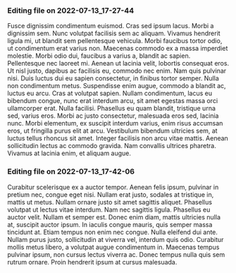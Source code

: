 

### Editing file on 2022-07-13_17-27-44

Fusce dignissim condimentum euismod. Cras sed ipsum lacus. Morbi a dignissim sem. Nunc volutpat facilisis sem ac aliquam. Vivamus hendrerit ligula mi, ut blandit sem pellentesque vehicula. Morbi faucibus tortor odio, ut condimentum erat varius non. Maecenas commodo ex a massa imperdiet molestie. Morbi odio dui, faucibus a varius a, blandit ac sapien. Pellentesque nec laoreet mi. Aenean ut lacinia velit, lobortis consequat eros. Ut nisl justo, dapibus ac facilisis eu, commodo nec enim. Nam quis pulvinar nisi. Duis luctus dui eu sapien consectetur, in finibus tortor semper. Nulla non condimentum metus. Suspendisse enim augue, commodo a blandit ac, luctus eu arcu. Cras at volutpat sapien.
Nullam condimentum, lacus eu bibendum congue, nunc erat interdum arcu, sit amet egestas massa orci ullamcorper erat. Nulla facilisi. Phasellus eu quam blandit, tristique urna sed, varius eros. Morbi ac justo consectetur, malesuada eros sed, lacinia nunc. Morbi elementum, ex suscipit interdum varius, enim risus accumsan eros, ut fringilla purus elit at arcu. Vestibulum bibendum ultricies sem, at luctus tellus rhoncus sit amet. Integer facilisis non arcu vitae mattis. Aenean sollicitudin lectus ac commodo gravida. Nam convallis ultrices pharetra. Vivamus at lacinia enim, et aliquam augue.




### Editing file on 2022-07-13_17-42-06

Curabitur scelerisque ex a auctor tempor. Aenean felis ipsum, pulvinar in pretium nec, congue eget nisi. Nullam erat justo, sodales at tristique in, mattis ut metus. Nullam ornare justo sit amet sagittis aliquet. Phasellus volutpat ut lectus vitae interdum. Nam nec sagittis ligula. Phasellus eu auctor velit.
Nullam et semper est. Donec enim diam, mattis ultricies nulla at, suscipit auctor ipsum. In iaculis congue mauris, quis semper massa tincidunt at. Etiam tempus non enim nec congue. Nulla eleifend dui ante. Nullam purus justo, sollicitudin at viverra vel, interdum quis odio. Curabitur mollis metus libero, a volutpat augue condimentum in. Maecenas tempus pulvinar ipsum, non cursus lectus viverra ac. Donec tempus nulla quis sem rutrum ornare. Proin hendrerit ipsum at cursus malesuada.


